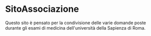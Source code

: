# SitoAssociazione

Questo sito è pensato per la condivisione delle varie domande poste durante gli esami di medicina dell'università della Sapienza di Roma.
